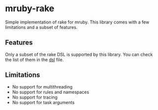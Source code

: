 mruby-rake
==========

Simple implementation of rake for mruby. This library comes with a few
limitations and a subset of features.

Features
--------

Only a subset of the rake DSL is supported by this library. You can check the
list of them in the [dsl](./mrblib/rake/dsl.rb) file.

Limitations
-----------

- No support for multithreading
- No support for rules and namespaces
- No support for tracing
- No support for task arguments

